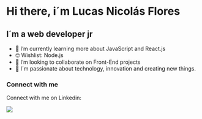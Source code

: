 # Hi there, i´m Lucas Nicolás Flores

## I´m a web developer jr

- 🌱 I’m currently learning more about JavaScript and React.js 
- 🤓 Wishlist: Node.js
- 👯 I’m looking to collaborate on Front-End projects 
- 💛 I´m passionate about technology, innovation and creating new things.

### Connect with me

Connect with me on Linkedin:

<a title="LinkedIn" href="https://www.linkedin.com/in/lucas-nicolas-flores-software-developer/"><img src="https://img.shields.io/badge/LinkedIn-0077B5?style=for-the-badge&logo=linkedin&logoColor=white"></a>